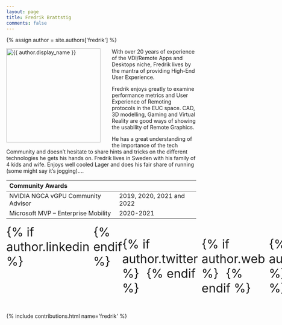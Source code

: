 ```yaml
---
layout: page
title: Fredrik Brattstig
comments: false
---
```

{% assign author = site.authors['fredrik'] %}

<img style="float: left; width: 250px; margin-right: 30px;" src="{{ site.url }}{{ author.picture | relative_url }}" alt="{{ author.display_name }}">With over 20 years of experience of the VDI/Remote Apps and Desktops niche, Fredrik lives by the mantra of providing High-End User Experience.

Fredrik enjoys greatly to examine performance metrics and User Experience of Remoting protocols in the EUC space. CAD, 3D modelling, Gaming and Virtual Reality are good ways of showing the usability of Remote Graphics.

He has a great understanding of the importance of the tech Community and doesn’t hesitate to share hints and tricks on the different technologies he gets his hands on.
Fredrik lives in Sweden with his family of 4 kids and wife. Enjoys well cooled Lager and does his fair share of running (some might say it’s jogging)….


| Community Awards                    |                           |
| :---------------------------------- | :------------------------ |
| NVIDIA NGCA vGPU Community Advisor  | 2019, 2020, 2021 and 2022 |
| Microsoft MVP – Enterprise Mobility | 2020-2021 |

<div style="display: inline-flex; font-size: 32px;">
{% if author.linkedin %}
<a style="padding: 5px;" href="{{author.linkedin}}" target="_blank"><i class="ion ion-logo-linkedin"></i></a>
{% endif %}

{% if author.twitter %}
<a style="padding: 5px;" href="{{author.twitter}}" target="_blank"><i class="ion ion-logo-twitter"></i></a>
{% endif %}

{% if author.web %}
<a style="padding: 5px;" href="{{author.web}}" target="_blank"><i class="ion ion-logo-wordpress"></i></a>
{% endif %}

{% if author.github %}
<a style="padding: 5px;" href="{{author.github}}" target="_blank"><i class="ion ion-logo-github"></i></a>
{% endif %}

{% if author.reddit %}
<a style="padding: 5px;" href="{{author.reddit}}" target="_blank"><i class="ion ion-logo-reddit"></i></a>
{% endif %}
</div>

{% include contributions.html name='fredrik' %}
